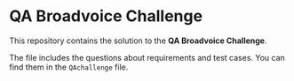 # QA Broadvoice Challenge

This repository contains the solution to the **QA Broadvoice Challenge**.

The file includes the questions about requirements and test cases. You can find them in the `QAchallenge` file.
